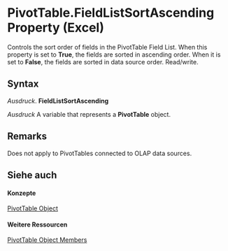 
# PivotTable.FieldListSortAscending Property (Excel)

Controls the sort order of fields in the PivotTable Field List. When this property is set to  **True**, the fields are sorted in ascending order. When it is set to **False**, the fields are sorted in data source order. Read/write.


## Syntax

 _Ausdruck_. **FieldListSortAscending**

 _Ausdruck_ A variable that represents a **PivotTable** object.


## Remarks

Does not apply to PivotTables connected to OLAP data sources.


## Siehe auch


#### Konzepte


[PivotTable Object](a9c1d4a0-78a9-f9a6-6daf-91cb63e45842.md)
#### Weitere Ressourcen


[PivotTable Object Members](http://msdn.microsoft.com/library/8e8d1692-cf32-63c6-a1f6-54ddcc2a4964%28Office.15%29.aspx)